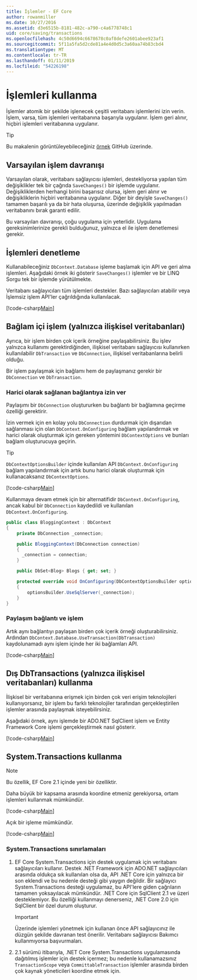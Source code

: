```yaml
---
title: İşlemler - EF Core
author: rowanmiller
ms.date: 10/27/2016
ms.assetid: d3e6515b-8181-482c-a790-c4a6778748c1
uid: core/saving/transactions
ms.openlocfilehash: 4c50d6694c6678678c0af8defe2601abee923af1
ms.sourcegitcommit: 5f11a5fa5d2cde81a4e4d0d5c3a60aa74b83cbd4
ms.translationtype: MT
ms.contentlocale: tr-TR
ms.lasthandoff: 01/11/2019
ms.locfileid: "54226198"
---
```

# <a name="using-transactions"></a>İşlemleri kullanma

İşlemler atomik bir şekilde işlenecek çeşitli veritabanı işlemlerini izin verin. İşlem, varsa, tüm işlemleri veritabanına başarıyla uygulanır. İşlem geri alınır, hiçbiri işlemleri veritabanına uygulanır.

> [!TIP]  
> Bu makalenin görüntüleyebileceğiniz [örnek](https://github.com/aspnet/EntityFramework.Docs/tree/master/samples/core/Saving/Saving/Transactions/) GitHub üzerinde.

## <a name="default-transaction-behavior"></a>Varsayılan işlem davranışı

Varsayılan olarak, veritabanı sağlayıcısı işlemleri, destekliyorsa yapılan tüm değişiklikler tek bir çağrıda `SaveChanges()` bir işlemde uygulanır. Değişikliklerden herhangi birini başarısız olursa, işlem geri alınır ve değişikliklerin hiçbiri veritabanına uygulanır. Diğer bir deyişle `SaveChanges()` tamamen başarılı ya da bir hata oluşursa, üzerinde değişiklik yapılmadan veritabanını bırak garanti edilir.

Bu varsayılan davranışı, çoğu uygulama için yeterlidir. Uygulama gereksinimlerinize gerekli bulduğunuz, yalnızca el ile işlem denetlemesi gerekir.

## <a name="controlling-transactions"></a>İşlemleri denetleme

Kullanabileceğiniz `DbContext.Database` işleme başlamak için API ve geri alma işlemleri. Aşağıdaki örnek iki gösterir `SaveChanges()` işlemler ve bir LINQ Sorgu tek bir işlemde yürütülmekte.

Veritabanı sağlayıcıları tüm işlemleri destekler. Bazı sağlayıcıları atabilir veya İşlemsiz işlem API'ler çağrıldığında kullanılacak.

[!code-csharp[Main](../../../samples/core/Saving/Saving/Transactions/ControllingTransaction/Sample.cs?name=Transaction&highlight=3,17,18,19)]

## <a name="cross-context-transaction-relational-databases-only"></a>Bağlam içi işlem (yalnızca ilişkisel veritabanları)

Ayrıca, bir işlem birden çok içerik örneğine paylaşabilirsiniz. Bu işlev yalnızca kullanımı gerektirdiğinden, ilişkisel veritabanı sağlayıcısı kullanırken kullanılabilir `DbTransaction` ve `DbConnection`, ilişkisel veritabanlarına belirli olduğu.

Bir işlem paylaşmak için bağlamı hem de paylaşmanız gerekir bir `DbConnection` ve `DbTransaction`.

### <a name="allow-connection-to-be-externally-provided"></a>Harici olarak sağlanan bağlantıya izin ver

Paylaşımı bir `DbConnection` oluştururken bu bağlantı bir bağlamına geçirme özelliği gerektirir.

İzin vermek için en kolay yolu `DbConnection` durdurmak için dışarıdan sağlanması için olan `DbContext.OnConfiguring` bağlam yapılandırmak ve harici olarak oluşturmak için gereken yöntemini `DbContextOptions` ve bunları bağlam oluşturucuya geçirin.

> [!TIP]  
> `DbContextOptionsBuilder` içinde kullanılan API `DbContext.OnConfiguring` bağlam yapılandırmak için artık bunu harici olarak oluşturmak için kullanacaksanız `DbContextOptions`.

[!code-csharp[Main](../../../samples/core/Saving/Saving/Transactions/SharingTransaction/Sample.cs?name=Context&highlight=3,4,5)]

Kullanmaya devam etmek için bir alternatifidir `DbContext.OnConfiguring`, ancak kabul bir `DbConnection` kaydedildi ve kullanılan `DbContext.OnConfiguring`.

``` csharp
public class BloggingContext : DbContext
{
    private DbConnection _connection;

    public BloggingContext(DbConnection connection)
    {
      _connection = connection;
    }

    public DbSet<Blog> Blogs { get; set; }

    protected override void OnConfiguring(DbContextOptionsBuilder optionsBuilder)
    {
        optionsBuilder.UseSqlServer(_connection);
    }
}
```

### <a name="share-connection-and-transaction"></a>Paylaşım bağlantı ve işlem

Artık aynı bağlantıyı paylaşan birden çok içerik örneği oluşturabilirsiniz. Ardından `DbContext.Database.UseTransaction(DbTransaction)` kaydolunamadı aynı işlem içinde her iki bağlamları API.

[!code-csharp[Main](../../../samples/core/Saving/Saving/Transactions/SharingTransaction/Sample.cs?name=Transaction&highlight=1,2,3,7,16,23,24,25)]

## <a name="using-external-dbtransactions-relational-databases-only"></a>Dış DbTransactions (yalnızca ilişkisel veritabanları) kullanma

İlişkisel bir veritabanına erişmek için birden çok veri erişim teknolojileri kullanıyorsanız, bir işlem bu farklı teknolojiler tarafından gerçekleştirilen işlemler arasında paylaşmak isteyebilirsiniz.

Aşağıdaki örnek, aynı işlemde bir ADO.NET SqlClient işlem ve Entity Framework Core işlemi gerçekleştirmek nasıl gösterir.

[!code-csharp[Main](../../../samples/core/Saving/Saving/Transactions/ExternalDbTransaction/Sample.cs?name=Transaction&highlight=4,10,21,26,27,28)]

## <a name="using-systemtransactions"></a>System.Transactions kullanma

> [!NOTE]  
> Bu özellik, EF Core 2.1 içinde yeni bir özelliktir.

Daha büyük bir kapsama arasında koordine etmeniz gerekiyorsa, ortam işlemleri kullanmak mümkündür.

[!code-csharp[Main](../../../samples/core/Saving/Saving/Transactions/AmbientTransaction/Sample.cs?name=Transaction&highlight=1,2,3,26,27,28)]

Açık bir işleme mümkündür.

[!code-csharp[Main](../../../samples/core/Saving/Saving/Transactions/CommitableTransaction/Sample.cs?name=Transaction&highlight=1,15,28,29,30)]

### <a name="limitations-of-systemtransactions"></a>System.Transactions sınırlamaları  

1. EF Core System.Transactions için destek uygulamak için veritabanı sağlayıcıları kullanır. Destek .NET Framework için ADO.NET sağlayıcıları arasında oldukça sık kullanılan olsa da, API .NET Core için yalnızca bir son eklendi ve bu nedenle desteği gibi yaygın değildir. Bir sağlayıcı System.Transactions desteği uygulamaz, bu API'lere giden çağrıların tamamen yoksayılacak mümkündür. .NET Core için SqlClient 2.1 ve üzeri desteklemiyor. Bu özelliği kullanmayı denerseniz, .NET Core 2.0 için SqlClient bir özel durum oluşturur. 

   > [!IMPORTANT]  
   > Üzerinde işlemleri yönetmek için kullanan önce API sağlayıcınız ile düzgün şekilde davranan test önerilir. Veritabanı sağlayıcısı Bakımcı kullanmıyorsa başvurmaları. 

2. 2.1 sürümü itibarıyla, .NET Core System.Transactions uygulamasında dağıtılmış işlemler için destek içermez; bu nedenle kullanamazsınız `TransactionScope` veya `CommittableTransaction` işlemler arasında birden çok kaynak yöneticileri koordine etmek için. 
